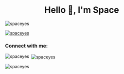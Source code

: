 <h1 align="center">Hello 👋, I'm Space</h1>
<p align="left"> <img src="https://komarev.com/ghpvc/?username=spaceyes&label=Profile%20views&color=0e75b6&style=flat" alt="spaceyes" /> </p>

<p align="left"> <a href="https://github.com/ryo-ma/github-profile-trophy"><img src="https://github-profile-trophy.vercel.app/?username=spaceyes" alt="spaceyes" /></a> </p>

<h3 align="left">Connect with me:</h3>
<p align="left">
</p>

<p><img align="left" src="https://github-readme-stats.vercel.app/api/top-langs?username=spaceyes&show_icons=true&locale=en&layout=compact" alt="spaceyes" /></p>

<p>&nbsp;<img align="center" src="https://github-readme-stats.vercel.app/api?username=spaceyes&show_icons=true&locale=en" alt="spaceyes" /></p>

<p><img align="center" src="https://github-readme-streak-stats.herokuapp.com/?user=spaceyes&" alt="spaceyes" /></p>
